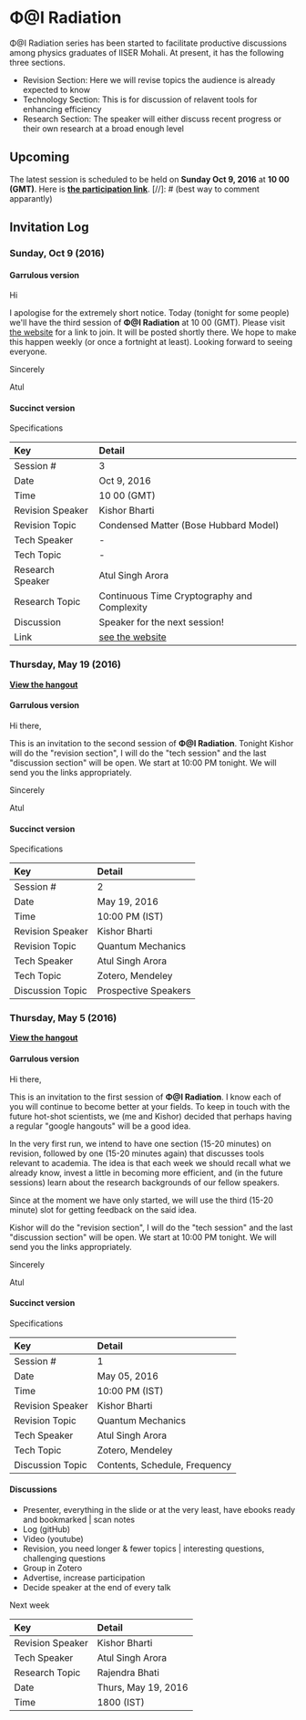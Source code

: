 # Φ@I Radiation

Φ@I Radiation series has been started to facilitate productive discussions among physics graduates of IISER Mohali. At present, it has the following three sections.
* Revision Section: Here we will revise topics the audience is already expected to know
* Technology Section: This is for discussion of relavent tools for enhancing efficiency
* Research Section: The speaker will either discuss recent progress or their own research at a broad enough level


## Upcoming

The latest session is scheduled to be held on **Sunday Oct 9, 2016** at **10 00 (GMT)**.
Here is **[the participation link](https://hangouts.google.com/call/2p5yxdtqvjbbzmkglrsvgwutmae)**.
[//]: # (best way to comment apparantly)
<!-- Here is **[the participation link](https://hangouts.google.com/call/aqdwn7v2srgwzo4i26m4sja2a4e)** and **[this is the viewing link](http://youtu.be/mcgR67Ny19c)**. -->

## Invitation Log
### Sunday, Oct 9 (2016)
#### Garrulous version
Hi

I apologise for the extremely short notice. Today (tonight for some people) we'll have the third session of **Φ@I Radiation** at 10 00 (GMT). Please visit [the website](http://github.com/toAtulArora/radiation) for a link to join. It will be posted shortly there. We hope to make this happen weekly (or once a fortnight at least). Looking forward to seeing everyone.

Sincerely

Atul


#### Succinct version

Specifications

|Key |Detail  |
|:--|:--|
|Session # | 3 |
|Date | Oct 9, 2016  |
|Time | 10 00 (GMT) |
| Revision Speaker | Kishor Bharti |
| Revision Topic | Condensed Matter (Bose Hubbard Model) |
| Tech Speaker | -  | 
| Tech Topic | - |
| Research Speaker | Atul Singh Arora |
| Research Topic | Continuous Time Cryptography and Complexity |
| Discussion | Speaker for the next session! |
| Link | [see the website](http://github.com/toAtulArora/radiation) |



### Thursday, May 19 (2016)
**[View the hangout](http://youtu.be/vXgu0eiObxE)**
#### Garrulous version
Hi there,

This is an invitation to the second session of **Φ@I Radiation**. Tonight Kishor will do the "revision section", I will do the "tech session" and the last "discussion section" will be open. We start at 10:00 PM tonight. We will send you the links appropriately.

Sincerely

Atul

#### Succinct version

Specifications

|Key |Detail  |
|:--|:--|
|Session # | 2 |
|Date | May 19, 2016  |
|Time | 10:00 PM (IST) |
| Revision Speaker | Kishor Bharti |
| Revision Topic | Quantum Mechanics |
| Tech Speaker | Atul Singh Arora | 
| Tech Topic | Zotero, Mendeley |
| Discussion Topic | Prospective Speakers |




### Thursday, May 5 (2016)

**[View the hangout](http://youtu.be/mcgR67Ny19c)**

#### Garrulous version
Hi there,

This is an invitation to the first session of **Φ@I Radiation**. I know each of you will continue to become better at your fields. To keep in touch with the future hot-shot scientists, we (me and Kishor) decided that perhaps having a regular "google hangouts" will be a good idea.

In the very first run, we intend to have one section (15-20 minutes) on revision, followed by one (15-20 minutes again) that discusses tools relevant to academia. The idea is that each week we should recall what we already know, invest a little in becoming more efficient, and (in the future sessions) learn about the research backgrounds of our fellow speakers.

Since at the moment we have only started, we will use the third (15-20 minute) slot for getting feedback on the said idea.

Kishor will do the "revision section", I will do the "tech session" and the last "discussion section" will be open. We start at 10:00 PM tonight. We will send you the links appropriately.

Sincerely

Atul

#### Succinct version

Specifications

|Key |Detail  |
|:--|:--|
|Session # | 1 |
|Date | May 05, 2016  |
|Time | 10:00 PM (IST) |
| Revision Speaker | Kishor Bharti |
| Revision Topic | Quantum Mechanics |
| Tech Speaker | Atul Singh Arora | 
| Tech Topic | Zotero, Mendeley |
| Discussion Topic | Contents, Schedule, Frequency |


#### Discussions

* Presenter, everything in the slide or at the very least, have ebooks ready and bookmarked | scan notes
* Log (gitHub)
* Video (youtube)
* Revision, you need longer & fewer topics | interesting questions, challenging questions
* Group in Zotero
* Advertise, increase participation
* Decide speaker at the end of every talk

Next week

|Key | Detail |
|:--|:--|
|Revision Speaker | Kishor Bharti |
|Tech Speaker | Atul Singh Arora |
|Research Topic | Rajendra Bhati |
|Date | Thurs, May 19, 2016 |
|Time | 1800 (IST) |
